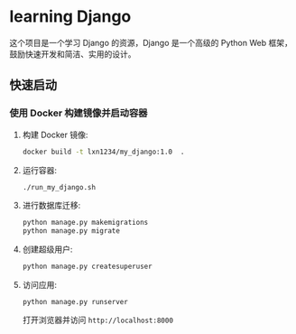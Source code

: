 # learning Django

这个项目是一个学习 Django 的资源，Django 是一个高级的 Python Web 框架，鼓励快速开发和简洁、实用的设计。

## 快速启动

### 使用 Docker 构建镜像并启动容器

1. 构建 Docker 镜像:
    ```bash
    docker build -t lxn1234/my_django:1.0  .
    ```

2. 运行容器:
    ```bash
    ./run_my_django.sh
    ```
3. 进行数据库迁移:
    ```bash
    python manage.py makemigrations
    python manage.py migrate
    ```
4. 创建超级用户:
    ```bash
    python manage.py createsuperuser
    ```

5. 访问应用:
    ```shell
    python manage.py runserver
    ```

    打开浏览器并访问 `http://localhost:8000`